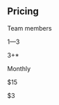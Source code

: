 <!-- post: -->

## Pricing



    

        

            
Team members

            
1&mdash;3

            
3+*

        

    

    

        

            
Monthly

            
$15

            
$3

        

    




